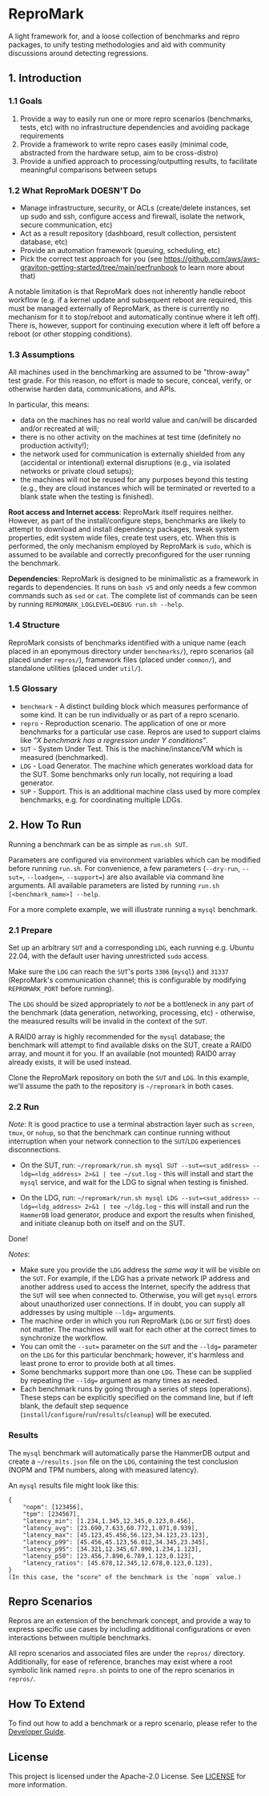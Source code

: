 # ReproMark

A light framework for, and a loose collection of benchmarks and repro packages, to unify testing methodologies and aid with community discussions around detecting regressions.

## 1. Introduction

### 1.1 Goals
1. Provide a way to easily run one or more repro scenarios (benchmarks, tests, etc) with no infrastructure dependencies and avoiding package requirements 
1. Provide a framework to write repro cases easily (minimal code, abstracted from the hardware setup, aim to be cross-distro)
1. Provide a unified approach to processing/outputting results, to facilitate meaningful comparisons between setups

### 1.2 What ReproMark DOESN'T Do
* Manage infrastructure, security, or ACLs (create/delete instances, set up sudo and ssh, configure access and firewall, isolate the network, secure communication, etc)
* Act as a result repository (dashboard, result collection, persistent database, etc)
* Provide an automation framework (queuing, scheduling, etc)
* Pick the correct test approach for you (see https://github.com/aws/aws-graviton-getting-started/tree/main/perfrunbook to learn more about that)

A notable limitation is that ReproMark does not inherently handle reboot workflow (e.g. if a kernel update and subsequent reboot are required, this must be managed externally of ReproMark, as there is currently no mechanism for it to stop/reboot and automatically continue where it left off). There is, however, support for continuing execution where it left off before a reboot (or other stopping conditions).

### 1.3 Assumptions

All machines used in the benchmarking are assumed to be "throw-away" test grade. For this reason, no effort is made to secure, conceal, verify, or otherwise harden data, communications, and APIs.

In particular, this means:
* data on the machines has no real world value and can/will be discarded and/or recreated at will;
* there is no other activity on the machines at test time (definitely no production activity!);
* the network used for communication is externally shielded from any (accidental or intentional) external disruptions (e.g., via isolated networks or private cloud setups);
* the machines will not be reused for any purposes beyond this testing (e.g., they are cloud instances which will be terminated or reverted to a blank state when the testing is finished).

**Root access and Internet access**: ReproMark itself requires neither. However, as part of the install/configure steps, benchmarks are likely to attempt to download and install dependency packages, tweak system properties, edit system wide files, create test users, etc.
When this is performed, the only mechanism employed by ReproMark is `sudo`, which is assumed to be available and correctly preconfigured for the user running the benchmark.

**Dependencies**: ReproMark is designed to be minimalistic as a framework in regards to dependencies. It runs on `bash v5` and only needs a few common commands such as `sed` or `cat`. The complete list of commands can be seen by running `REPROMARK_LOGLEVEL=DEBUG run.sh --help`.

### 1.4 Structure

ReproMark consists of benchmarks identified with a unique name (each placed in an eponymous directory under `benchmarks/`), repro scenarios (all placed under `repros/`), framework files (placed under `common/`), and standalone utilities (placed under `util/`).

### 1.5 Glossary

* `benchmark` - A distinct building block which measures performance of some kind. It can be run individually or as part of a repro scenario.
* `repro` - Reproduction scenario. The application of one or more benchmarks for a particular use case. Repros are used to support claims like *"X benchmark has a regression under Y conditions"*.
* `SUT` - System Under Test. This is the machine/instance/VM which is measured (benchmarked).
* `LDG` - Load Generator. The machine which generates workload data for the SUT. Some benchmarks only run locally, not requiring a load generator.
* `SUP` - Support. This is an additional machine class used by more complex benchmarks, e.g. for coordinating multiple LDGs.

## 2. How To Run

Running a benchmark can be as simple as `run.sh SUT`.

Parameters are configured via environment variables which can be modified before running `run.sh`. For convenience, a few parameters (`--dry-run`, `--sut=`, `--loadgen=`, `--support=`) are also available via command line arguments.
All available parameters are listed by running `run.sh [<benchmark_name>] --help`.

For a more complete example, we will illustrate running a `mysql` benchmark.

### 2.1 Prepare

Set up an arbitrary `SUT` and a corresponding `LDG`, each running e.g. Ubuntu 22.04, with the default user having unrestricted `sudo` access.

Make sure the `LDG` can reach the `SUT`'s ports `3306` (`mysql`) and `31337` (ReproMark's communication channel; this is configurable by modifying `REPROMARK_PORT` before running).

The `LDG` should be sized appropriately to *not* be a bottleneck in any part of the benchmark (data generation, networking, processing, etc) - otherwise, the measured results will be invalid in the context of the `SUT`.

A RAID0 array is highly recommended for the `mysql` database; the benchmark will attempt to find available disks on the SUT, create a RAID0 array, and mount it for you. If an available (not mounted) RAID0 array already exists, it will be used instead.

Clone the ReproMark repository on both the `SUT` and `LDG`. In this example, we'll assume the path to the repository is `~/repromark` in both cases.

### 2.2 Run

*Note*: It is good practice to use a terminal abstraction layer such as `screen`, `tmux`, or `nohup`, so that the benchmark can continue running without interruption when your network connection to the `SUT`/`LDG` experiences disconnections.

* On the SUT, run: `~/repromark/run.sh mysql SUT --sut=<sut_address> --ldg=<ldg_address> 2>&1 | tee ~/sut.log` - this will install and start the `mysql` service, and wait for the LDG to signal when testing is finished.

* On the LDG, run: `~/repromark/run.sh mysql LDG --sut=<sut_address> --ldg=<ldg_address> 2>&1 | tee ~/ldg.log` - this will install and run the `HammerDB` load generator, produce and export the results when finished, and initiate cleanup both on itself and on the SUT.

Done!

*Notes*:
* Make sure you provide the `LDG` address the *same way* it will be visible on the `SUT`. For example, if the LDG has a private network IP address and another address used to access the Internet, specify the address that the `SUT` will see when connected to. Otherwise, you will get `mysql` errors about unauthorized user connections. If in doubt, you can supply all addresses by using multiple `--ldg=` arguments.
* The machine order in which you run ReproMark (`LDG` or `SUT` first) does not matter. The machines will wait for each other at the correct times to synchronize the workflow.
* You can omit the `--sut=` parameter on the `SUT` and the `--ldg=` parameter on the `LDG` for this particular benchmark; however, it's harmless and least prone to error to provide both at all times.
* Some benchmarks support more than one `LDG`. These can be supplied by repeating the `--ldg=` argument as many times as needed.
* Each benchmark runs by going through a series of steps (operations). These steps can be explicitly specified on the command line, but if left blank, the default step sequence (`install`/`configure`/`run`/`results`/`cleanup`) will be executed.

### Results

The `mysql` benchmark will automatically parse the HammerDB output and create a `~/results.json` file on the `LDG`, containing the test conclusion (NOPM and TPM numbers, along with measured latency).

An `mysql` results file might look like this:
```
{
    "nopm": [123456],
    "tpm": [234567],
    "latency_min": [1.234,1.345,12.345,0.123,0.456],
    "latency_avg": [23.690,7.633,60.772,1.071,0.939],
    "latency_max": [45.123,45.456,56.123,34.123,23.123],
    "latency_p99": [45.456,45.123,56.012,34.345,23.345],
    "latency_p95": [34.321,12.345,67.890,1.234,1.123],
    "latency_p50": [23.456,7.890,6.789,1.123,0.123],
    "latency_ratios": [45.678,12.345,12.678,0.123,0.123],
}
(In this case, the "score" of the benchmark is the `nopm` value.)
```

## Repro Scenarios

Repros are an extension of the benchmark concept, and provide a way to express specific use cases by including additional configurations or even interactions between multiple benchmarks.

All repro scenarios and associated files are under the `repros/` directory. Additionally, for ease of reference, branches may exist where a root symbolic link named `repro.sh` points to one of the repro scenarios in `repros/`.

## How To Extend

To find out how to add a benchmark or a repro scenario, please refer to the [Developer Guide](CONTRIBUTING.md).

## License

This project is licensed under the Apache-2.0 License. See [LICENSE](LICENSE) for more information.
